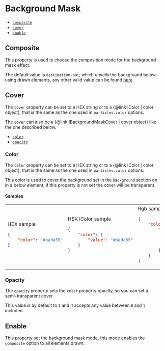# Background Mask

-   [`composite`](#composite)
-   [`cover`](#cover)
-   [`enable`](#enable)

## Composite

This property is used to choose the composition mode for the background mask effect.

The default value is `destination-out`, which unveils the background below using drawn elements, any other valid value
can be found [here](https://developer.mozilla.org/en-US/docs/Web/API/CanvasRenderingContext2D/globalCompositeOperation)

## Cover

The `cover` property can be set to a HEX string or to a {@link IColor | color object}, that is the same as the one used
in `particles.color` options.

The `cover` can also be a {@link IBackgroundMaskCover | cover object} like the one described below.

-   [`color`](#color)
-   [`opacity`](#opacity)

### Color

The `color` property can be set to a HEX string or to a {@link IColor | color object}, that is the same as the one used
in `particles.color` options.

This color is used to cover the background set in the `background` section on in a below element, if this property is
not set the cover will be transparent.

#### Samples

<table>
<tr>
<td>
HEX sample

```json
{
    "color": "#bada55"
}
```

</td>
<td>
HEX IColor sample

```json
{
    "color": {
        "value": "#bada55"
    }
}
```

</td>
<td>
Rgb sample

```json
{
    "color": {
        "value": {
            "r": 255,
            "g": 127,
            "b": 0
        }
    }
}
```

</td>
<td>
Hsl sample

```json
{
    "color": {
        "h": 180,
        "s": 100,
        "l": 50
    }
}
```

</td>
</tr>
</table>

### Opacity

The `opacity` property sets the `color` property opacity, so you can set a semi-transparent cover.

This value is by default to `1` and it accepts any value between `0` and `1` included.

## Enable

This property set the background mask mode, this mode enables the `composite` option to all elements drawn.
